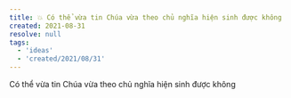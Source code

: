 ```yaml
---
title: 💥 Có thể vừa tin Chúa vừa theo chủ nghĩa hiện sinh được không
created: 2021-08-31
resolve: null
tags:
  - 'ideas'
  - 'created/2021/08/31'
---
```


Có thể vừa tin Chúa vừa theo chủ nghĩa hiện sinh được không

